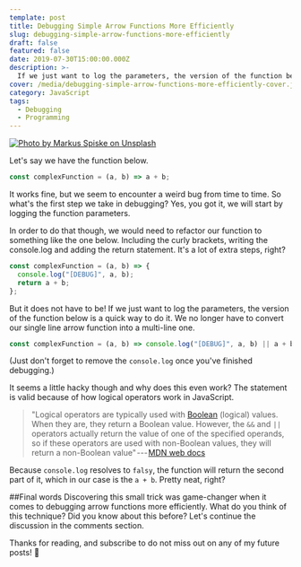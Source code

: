 ```yaml
---
template: post
title: Debugging Simple Arrow Functions More Efficiently
slug: debugging-simple-arrow-functions-more-efficiently
draft: false
featured: false
date: 2019-07-30T15:00:00.000Z
description: >-
  If we just want to log the parameters, the version of the function below is a quick way to do it. We no longer have to convert our single line arrow function into a multi-line one.
cover: /media/debugging-simple-arrow-functions-more-efficiently-cover.jpeg
category: JavaScript
tags:
  - Debugging
  - Programming
---
```


[![Photo by Markus Spiske on Unsplash](/media/debugging-simple-arrow-functions-more-efficiently-cover.jpeg)](https://unsplash.com/@markusspiske?utm_source=unsplash&utm_medium=referral&utm_content=creditCopyText)

<div class="separator"></div>

Let's say we have the function below.

```js
const complexFunction = (a, b) => a + b;
```

It works fine, but we seem to encounter a weird bug from time to time. So what's the first step we take in debugging? Yes, you got it, we will start by logging the function parameters.

In order to do that though, we would need to refactor our function to something like the one below. Including the curly brackets, writing the console.log and adding the return statement. It's a lot of extra steps, right?

```js
const complexFunction = (a, b) => {
  console.log("[DEBUG]", a, b);
  return a + b;
};
```

But it does not have to be! If we just want to log the parameters, the version of the function below is a quick way to do it. We no longer have to convert our single line arrow function into a multi-line one.

```js
const complexFunction = (a, b) => console.log("[DEBUG]", a, b) || a + b;
```

(Just don't forget to remove the `console.log` once you've finished debugging.)

It seems a little hacky though and why does this even work? The statement is valid because of how logical operators work in JavaScript.

> "Logical operators are typically used with [Boolean](https://developer.mozilla.org/en-US/docs/Web/JavaScript/Reference/Global_Objects/Boolean "The Boolean object is an object wrapper for a boolean value.") (logical) values. When they are, they return a Boolean value. However, the `&&` and `||` operators actually return the value of one of the specified operands, so if these operators are used with non-Boolean values, they will return a non-Boolean value" --- [MDN web docs](https://developer.mozilla.org/en-US/docs/Web/JavaScript/Reference/Operators/Logical_Operators)

Because `console.log` resolves to `falsy`, the function will return the second part of it, which in our case is the `a + b`. Pretty neat, right?

##Final words
Discovering this small trick was game-changer when it comes to debugging arrow functions more efficiently. What do you think of this technique? Did you know about this before? Let's continue the discussion in the comments section.

Thanks for reading, and subscribe to do not miss out on any of my future posts! 🙏
